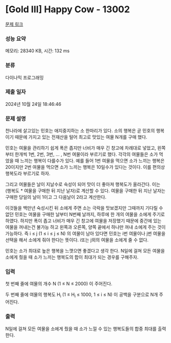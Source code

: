 # [Gold III] Happy Cow - 13002 

[문제 링크](https://www.acmicpc.net/problem/13002) 

### 성능 요약

메모리: 28340 KB, 시간: 132 ms

### 분류

다이나믹 프로그래밍

### 제출 일자

2024년 10월 24일 18:46:46

### 문제 설명

<p>천나라에 살고있는 민호는 애지중지하는 소 한마리가 있다. 소의 행복은 곧 민호의 행복이기 때문에 가지고 있는 전재산을 털어 최고로 맛있는 여물 N개를 구매 했다.</p>

<p>민호는 여물을 관리하기 쉽게 폭은 좁지만 너비가 매우 긴 창고에 차례대로 넣었고, 왼쪽부터 한개씩 1번, 2번, 3번, ... , N번 여물이라 부르기로 했다. 각각의 여물들은 소가 먹었을 때 느끼는 행복이 다를수가 있다. 예를 들어 1번 여물을 먹으면 소가 느끼는 행복은 20이지만 2번 여물을 먹으면 소가 느끼는 행복은 10일수가 있다는 것이다. 이를 편의상 행복도라 부르기로 하자.</p>

<p>그리고 여물들은 날이 지날수로 숙성이 되어 맛이 더 좋아져 행복도가 올라간다. 이는 (행복도 * 여물을 구매한 뒤 지난 날자)로 계산할 수 있다. 여물을 구매한 뒤 지난 날자는 구매한 당일의 날이 1이고 그 다음날이 2라고 계산한다.</p>

<p>이것들을 백만년 숙성시킨 뒤 소에게 주면 소는 극락을 맛보겠지만 그때까지 기다릴 수 없던 민호는 여물을 구매한 날부터 N번째 날까지, 하루에 한 개의 여물을 소에게 주기로 하였다. 하지만 폭이 좁고 너비가 매우 긴 창고에 여물을 저장했기 때문에 중간에 있는 여물을 꺼내는건 불가능 하고 왼쪽과 오른쪽, 양쪽 끝에서 하나만 꺼내 소에게 주는 것이 가능하다. 즉 i ≤ j (1 ≤ i ≤ j ≤ N) 의 여물이 남아 있다면 민호는 i번 여물이나 j번 여물을 선택을 해서 소에게 줘야 한다는 뜻이다. i또는 j외의 여물을 소에게 줄 수 없다.</p>

<p>민호는 소가 최대로 높은 행복을 느꼇으면 좋겠다고 생각 한다. N일에 걸쳐 모든 여물을 소에게 줬을 때 소가 느끼는 행복도의 합이 최대가 되는 경우를 구해주자.</p>

### 입력 

 <p>첫 번째 줄에 여물의 개수 N (1 ≤ N ≤ 2000) 이 주어진다.</p>

<p>두 번째 줄에 여물의 행복도 H<sub>i</sub> (1 ≤ H<sub>i</sub> ≤ 1000, 1 ≤ i ≤ N) 이 공백을 구분으로 N개 주어진다.</p>

### 출력 

 <p>N일에 걸쳐 모든 여물을 소에게 줬을 때 소가 느낄 수 있는 행복도들의 합중 최대를 출력한다.</p>


